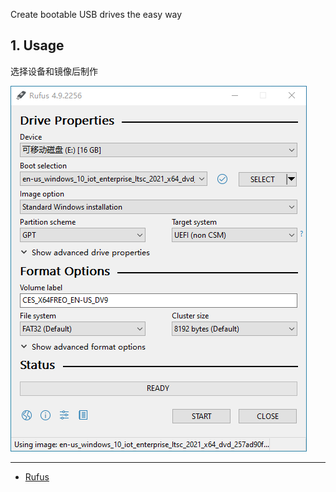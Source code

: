 Create bootable USB drives the easy way

## 1. Usage

选择设备和镜像后制作

![选择设备和镜像后制作](./../../../../../image/Rufus/%E9%80%89%E6%8B%A9%E8%AE%BE%E5%A4%87%E5%92%8C%E9%95%9C%E5%83%8F%E5%90%8E%E5%88%B6%E4%BD%9C.png)

---

- [Rufus](https://rufus.ie/en/)